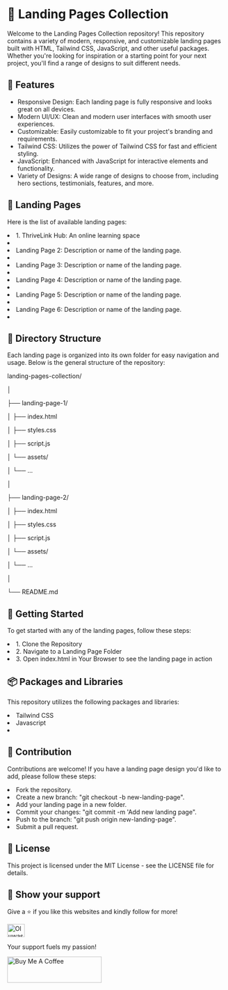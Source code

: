 # 🚀 Landing Pages Collection

<p>Welcome to the Landing Pages Collection repository! This repository contains a variety of modern, responsive, and customizable landing pages built with HTML, Tailwind CSS, JavaScript, and other useful packages. Whether you're looking for inspiration or a starting point for your next project, you'll find a range of designs to suit different needs.</p>

## 

## 🌟 Features

<ul>
  <li><bold>Responsive Design:</bold> Each landing page is fully responsive and looks great on all devices.</li>
  <li><bold>Modern UI/UX:</bold> Clean and modern user interfaces with smooth user experiences.</li>
  <li><bold>Customizable:</bold> Easily customizable to fit your project's branding and requirements.</li>
  <li><bold>Tailwind CSS:</bold> Utilizes the power of Tailwind CSS for fast and efficient styling.</li>
  <li><bold>JavaScript:</bold> Enhanced with JavaScript for interactive elements and functionality.</li>
  <li><bold>Variety of Designs:</bold> A wide range of designs to choose from, including hero sections, testimonials, features, and more.</li>
</ul>

## 📄 Landing Pages
<p>Here is the list of available landing pages:</p>

<li>1. ThriveLink Hub: An online learning space<li>
<li>Landing Page 2: Description or name of the landing page.<li>
<li>Landing Page 3: Description or name of the landing page.<li>
<li>Landing Page 4: Description or name of the landing page.<li>
<li>Landing Page 5: Description or name of the landing page.<li>
<li>Landing Page 6: Description or name of the landing page.<li>


## 📂 Directory Structure
<p>Each landing page is organized into its own folder for easy navigation and usage. Below is the general structure of the repository:</p>

  <p>landing-pages-collection/</p>
  <p>│</p>
  <p>├── landing-page-1/</p>
  <p>│   ├── index.html</p>
  <p>│   ├── styles.css</p>
  <p>│   ├── script.js</p>
  <p>│   └── assets/</p>
  <p>│       └── ...</p>
  <p>│</p>
  <p>├── landing-page-2/</p>
  <p>│   ├── index.html</p>
  <p>│   ├── styles.css</p>
  <p>│   ├── script.js</p>
  <p>│   └── assets/</p>
  <p>│       └── ...</p>
  <p>│            </p>
  <p>└── README.md</p>


## 🚀 Getting Started

<p>To get started with any of the landing pages, follow these steps:</p>
<li>1. Clone the Repository</li>
<li>2. Navigate to a Landing Page Folder</li>
<li>3. Open index.html in Your Browser to see the landing page in action</li>

## 📦 Packages and Libraries

<p>This repository utilizes the following packages and libraries:</p>
<li>Tailwind CSS</li>
<li>Javascript</li>
<li></li>


## 🤝 Contribution

<p>Contributions are welcome! If you have a landing page design you'd like to add, please follow these steps:</p>
<li>Fork the repository.</li>
<li>Create a new branch: "git checkout -b new-landing-page".</li>
<li>Add your landing page in a new folder.</li>
<li>Commit your changes: "git commit -m 'Add new landing page".</li>
<li>Push to the branch: "git push origin new-landing-page".</li>
<li>Submit a pull request.</li>


## 📜 License

<p>This project is licensed under the MIT License - see the LICENSE file for details.</p>




## 🙏 Show your support


Give a ⭐ if you like this websites and kindly follow for more!

<a href="https://x.com/oluwaseyiae" target="blank"><img align="center" src="https://raw.githubusercontent.com/rahuldkjain/github-profile-readme-generator/master/src/images/icons/Social/twitter.svg" alt="Oluwaseyiae" height="30" width="40" /></a>


<p>Your support fuels my passion!</p>

<a href="https://www.buymeacoffee.com/kdom2227U" target="_blank"><img src="https://cdn.buymeacoffee.com/buttons/v2/default-yellow.png" alt="Buy Me A Coffee" height= "60px" width= "217px" ></a>

